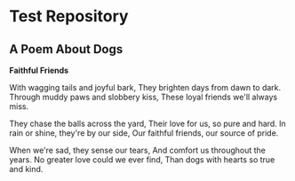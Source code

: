 # Test Repository

## A Poem About Dogs

**Faithful Friends**

With wagging tails and joyful bark,
They brighten days from dawn to dark.
Through muddy paws and slobbery kiss,
These loyal friends we'll always miss.

They chase the balls across the yard,
Their love for us, so pure and hard.
In rain or shine, they're by our side,
Our faithful friends, our source of pride.

When we're sad, they sense our tears,
And comfort us throughout the years.
No greater love could we ever find,
Than dogs with hearts so true and kind.
